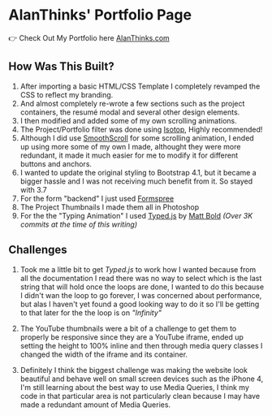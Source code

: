 # AlanThinks' Portfolio Page

👉 Check Out My Portfolio here [AlanThinks.com](http://alanthinks.com)

## How Was This Built?

1.  After importing a basic HTML/CSS Template I completely revamped the CSS to reflect my branding.
2.  And almost completely re-wrote a few sections such as the project containers, the resumé modal and several other design elements.
3.  I then modified and added some of my own scrolling animations.
4.  The Project/Portfolio filter was done using [Isotop](https://isotope.metafizzy.co/), Highly recommended!
5.  Although I did use [SmoothScroll](http://www.smoothscroll.net/) for some scrolling animation, I ended up using more some of my own I made, althought they were more redundant, it made it much easier for me to modify it for different buttons and anchors.
6.  I wanted to update the original styling to Bootstrap 4.1, but it became a bigger hassle and I was not receiving much benefit from it. So stayed with 3.7
7.  For the form "backend" I just used [Formspree](http://formspree.io)
8.  The Project Thumbnails I made them all in Photoshop
9.  For the the "Typing Animation" I used [Typed.js](https://mattboldt.com/typed.js/) by [Matt Bold](https://github.com/mattboldt) _(Over 3K commits at the time of this writing)_

## Challenges

1.  Took me a little bit to get _Typed.js_ to work how I wanted because from all the documentation I read there was no way to select which is the last string that will hold once the loops are done, I wanted to do this because I didn't wan the loop to go forever, I was concerned about performance, but alas I haven't yet found a good looking way to do it so I'll be getting to that later for the the loop is on _"Infinity"_

2.  The YouTube thumbnails were a bit of a challenge to get them to properly be responsive since they are a YouTube iframe, ended up setting the height to 100% inline and then through media query classes I changed the width of the iframe and its container.

3.  Definitely I think the biggest challenge was making the website look beautiful and behave well on small screen devices such as the iPhone 4, I'm still learning about the best way to use Media Queries, I think my code in that particular area is not particularly clean because I may have made a redundant amount of Media Queries.
